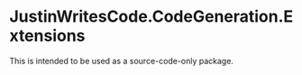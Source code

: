 # JustinWritesCode.CodeGeneration.Extensions

This is intended to be used as a source-code-only package.

